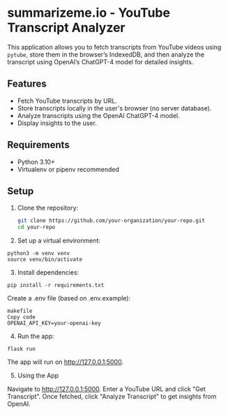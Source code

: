 # summarizeme.io - YouTube Transcript Analyzer

This application allows you to fetch transcripts from YouTube videos using `pytube`, store them in the browser’s IndexedDB, and then analyze the transcript using OpenAI’s ChatGPT-4 model for detailed insights.

## Features
- Fetch YouTube transcripts by URL.
- Store transcripts locally in the user's browser (no server database).
- Analyze transcripts using the OpenAI ChatGPT-4 model.
- Display insights to the user.

## Requirements
- Python 3.10+
- Virtualenv or pipenv recommended

## Setup

1. Clone the repository:
   ```bash
   git clone https://github.com/your-organization/your-repo.git
   cd your-repo


2. Set up a virtual environment:

```
python3 -m venv venv
source venv/bin/activate
```


3. Install dependencies:

```
pip install -r requirements.txt
```
Create a .env file (based on .env.example):

```
makefile
Copy code
OPENAI_API_KEY=your-openai-key
```

4. Run the app:

```
flask run
```

The app will run on http://127.0.0.1:5000.

5. Using the App

Navigate to http://127.0.0.1:5000.
Enter a YouTube URL and click "Get Transcript".
Once fetched, click "Analyze Transcript" to get insights from OpenAI.
